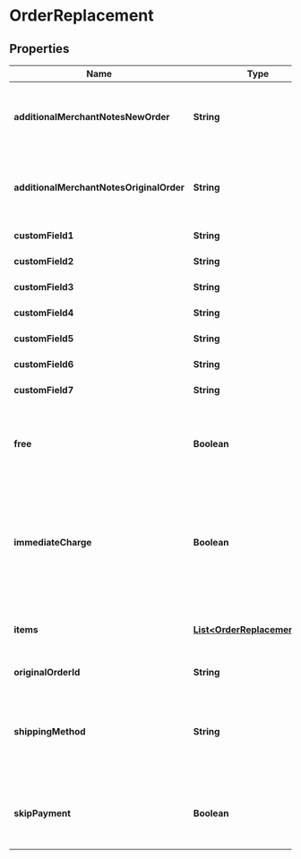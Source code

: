 

# OrderReplacement


## Properties

| Name | Type | Description | Notes |
|------------ | ------------- | ------------- | -------------|
|**additionalMerchantNotesNewOrder** | **String** | Additional merchant notes to append to the new order |  [optional] |
|**additionalMerchantNotesOriginalOrder** | **String** | Additional merchant notes to append to the original order |  [optional] |
|**customField1** | **String** | Custom field 1 |  [optional] |
|**customField2** | **String** | Custom field 2 |  [optional] |
|**customField3** | **String** | Custom field 3 |  [optional] |
|**customField4** | **String** | Custom field 4 |  [optional] |
|**customField5** | **String** | Custom field 5 |  [optional] |
|**customField6** | **String** | Custom field 6 |  [optional] |
|**customField7** | **String** | Custom field 7 |  [optional] |
|**free** | **Boolean** | Set to true if this replacement shipment should be free for the customer. |  [optional] |
|**immediateCharge** | **Boolean** | Set to true if you want to immediately charge the payment on this order, otherwise it will go to Accounts Receivable. |  [optional] |
|**items** | [**List&lt;OrderReplacementItem&gt;**](OrderReplacementItem.md) | Items to include in the replacement order |  [optional] |
|**originalOrderId** | **String** | Original order id |  [optional] |
|**shippingMethod** | **String** | Shipping method to use.  If not specified or invalid then least cost shipping will take place. |  [optional] |
|**skipPayment** | **Boolean** | Set to true if you want to skip the payment as if it was successful. |  [optional] |



